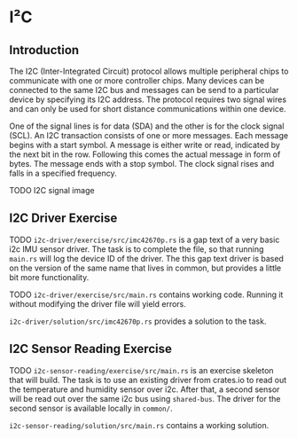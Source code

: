 # I²C

## Introduction

The I2C (Inter-Integrated Circuit) protocol allows multiple peripheral chips to communicate with one or more controller chips. Many devices can be connected to the same I2C bus and messages can be send to a particular device by specifying its I2C address. The protocol requires two signal wires and can only be used for short distance communications within one device. 

One of the signal lines is for data (SDA) and the other is for the clock signal (SCL). An I2C transaction consists of one or more messages. Each message begins with a start symbol. A message is either write or read, indicated by the next bit in the row. Following this comes the actual message in form of bytes. The message ends with a stop symbol. The clock signal rises and falls in a specified frequency.

TODO I2C signal image




## I2C Driver Exercise

TODO `i2c-driver/exercise/src/imc42670p.rs` is a gap text of a very basic i2c IMU sensor driver. The task is to complete the file, so that running `main.rs` will log the device ID of the driver. The this gap text driver is based on the version of the same name that lives in common, but provides a little bit more functionality.

TODO `i2c-driver/exercise/src/main.rs` contains working code. Running it without modifying the driver file will yield errors. 

`i2c-driver/solution/src/imc42670p.rs` provides a solution to the task. 

## I2C Sensor Reading Exercise

TODO `i2c-sensor-reading/exercise/src/main.rs` is an exercise skeleton that will build. The task is to use an existing driver from crates.io to read out the temperature and humidity sensor over i2c. After that, a second sensor will be read out over the same i2c bus using `shared-bus`. The driver for the second sensor is available locally in `common/`.

`i2c-sensor-reading/solution/src/main.rs` contains a working solution.


